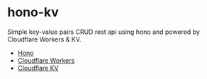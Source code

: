# hono-kv
Simple key-value pairs CRUD rest api using hono and powered by Cloudflare Workers &amp; KV.

- [Hono](https://hono.dev/)
- [Cloudflare Workers](https://developers.cloudflare.com/workers/)
- [Cloudflare KV](https://developers.cloudflare.com/kv/)
